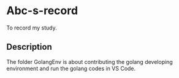 # Abc-s-record

To record my study.

## Description

The folder GolangEnv is about contributing the golang developing environment and run the golang codes in VS Code.
